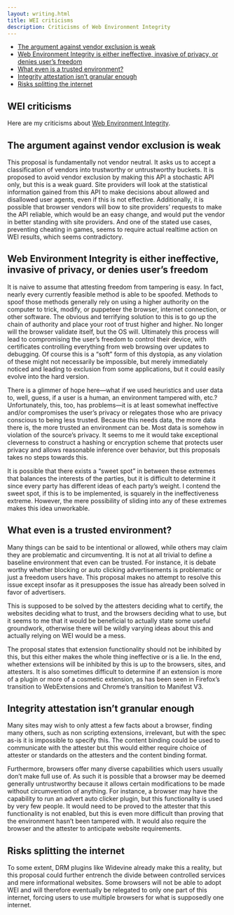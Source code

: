 ```yaml
---
layout: writing.html
title: WEI criticisms
description: Criticisms of Web Environment Integrity
---
```


<nav id="left-comment">

- [The argument against vendor exclusion is weak](#the-argument-against-vendor-exclusion-is-weak)
- [Web Environment Integrity is either ineffective, invasive of privacy, or denies user’s freedom](#web-environment-integrity-is-either-ineffective-invasive-of-privacy-or-denies-users-freedom)
- [What even is a trusted environment?](#what-even-is-a-trusted-environment)
- [Integrity attestation isn’t granular enough](#integrity-attestation-isnt-granular-enough)
- [Risks splitting the internet](#risks-splitting-the-internet)

</nav>

<article id="main-content">

# WEI criticisms

Here are my criticisms about [Web Environment Integrity](https://github.com/RupertBenWiser/Web-Environment-Integrity).

## The argument against vendor exclusion is weak

This proposal is fundamentally not vendor neutral. It asks us to accept a classification of vendors into trustworthy or untrustworthy buckets. It is proposed to avoid vendor exclusion by making this API a stochastic API only, but this is a weak guard. Site providers will look at the statistical information gained from this API to make decisions about allowed and disallowed user agents, even if this is not effective. Additionally, it is possible that browser vendors will bow to site providers’ requests to make the API reliable, which would be an easy change, and would put the vendor in better standing with site providers. And one of the stated use cases, preventing cheating in games, seems to require actual realtime action on WEI results, which seems contradictory.

## Web Environment Integrity is either ineffective, invasive of privacy, or denies user’s freedom

It is naive to assume that attesting freedom from tampering is easy. In fact, nearly every currently feasible method is able to be spoofed. Methods to spoof those methods generally rely on using a higher authority on the computer to trick, modify, or puppeteer the browser, internet connection, or other software. The obvious and terrifying solution to this is to go up the chain of authority and place your root of trust higher and higher. No longer will the browser validate itself, but the OS will. Ultimately this process will lead to compromising the user’s freedom to control their device, with certificates controlling everything from web browsing over updates to debugging. Of course this is a <q>soft</q> form of this dystopia, as any violation of these might not necessarily be impossible, but merely immediately noticed and leading to exclusion from some applications, but it could easily evolve into the hard version.

There is a glimmer of hope here—what if we used heuristics and user data to, well, guess, if a user is a human, an environment tampered with, etc.? Unfortunately, this, too, has problems—it is at least somewhat ineffective and/or compromises the user’s privacy or relegates those who are privacy conscious to being less trusted. Because this needs data, the more data there is, the more trusted an environment can be. Most data is somehow in violation of the source’s privacy. It seems to me it would take exceptional cleverness to construct a hashing or encryption scheme that protects user privacy and allows reasonable inference over behavior, but this proposals takes no steps towards this.

It is possible that there exists a <q>sweet spot</q> in between these extremes that balances the interests of the parties, but it is difficult to determine it since every party has different ideas of each party’s weight. I contend the sweet spot, if this is to be implemented, is squarely in the ineffectiveness extreme. However, the mere possibility of sliding into any of these extremes makes this idea unworkable.

## What even is a trusted environment?

Many things can be said to be intentional or allowed, while others may claim they are problematic and circumventing. It is not at all trivial to define a baseline environment that even can be trusted. For instance, it is debate worthy whether blocking or auto clicking advertisements is problematic or just a freedom users have. This proposal makes no attempt to resolve this issue except insofar as it presupposes the issue has already been solved in favor of advertisers.

This is supposed to be solved by the attesters deciding what to certify, the websites deciding what to trust, and the browsers deciding what to use, but it seems to me that it would be beneficial to actually state some useful groundwork, otherwise there will be wildly varying ideas about this and actually relying on WEI would be a mess.

The proposal states that extension functionality should not be inhibited by this, but this either makes the whole thing ineffective or is a lie. In the end, whether extensions will be inhibited by this is up to the browsers, sites, and attesters. It is also sometimes difficult to determine if an extension is more of a plugin or more of a cosmetic extension, as has been seen in Firefox’s transition to WebExtensions and Chrome’s transition to Manifest V3.

## Integrity attestation isn’t granular enough

Many sites may wish to only attest a few facts about a browser, finding many others, such as non scripting extensions, irrelevant, but with the spec as-is it is impossible to specify this. The content binding could be used to communicate with the attester but this would either require choice of attester or standards on the attesters and the content binding format.

Furthermore, browsers offer many diverse capabilities which users usually don’t make full use of. As such it is possible that a browser may be deemed generally untrustworthy because it allows certain modifications to be made without circumvention of anything. For instance, a browser may have the capability to run an advert auto clicker plugin, but this functionality is used by very few people. It would need to be proved to the attester that this functionality is not enabled, but this is even more difficult than proving that the environment hasn’t been tampered with. It would also require the browser and the attester to anticipate website requirements.

## Risks splitting the internet

To some extent, DRM plugins like Widevine already make this a reality, but this proposal could further entrench the divide between controlled services and mere informational websites. Some browsers will not be able to adopt WEI and will therefore eventually be relegated to only one part of this internet, forcing users to use multiple browsers for what is supposedly one internet.

</article>
